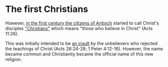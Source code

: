 # The first Christians


However, [in the first century the citizens of Antioch](https://en.wikipedia.org/wiki/Christianity_in_the_1st_century) started to call Christ's disciples ["Christians"](/content/kingdom/bible/concepts/christian.md) which means "those who believe in Christ" (Acts 11:26). 

This was initially intended to be [an insult](https://www.truthrightlydivided.com/why-are-we-called-christians/) by the unbelievers who rejected the teachings of Christ (Acts 26:24-28; 1 Peter 4:12-16). However, the name became common and Christianity became the official name of this new religion.
